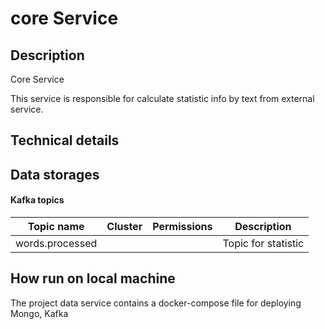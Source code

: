 # core Service

## Description
Core Service

This service is responsible for calculate statistic info by text from external service.

## Technical details

## Data storages

#### Kafka topics

| Topic name | Cluster | Permissions | Description |
| ---------- | ------- | ----------- | ----------- |
| words.processed |  |  | Topic for statistic |

## How run on local machine

 The project data service contains a docker-compose file for deploying Mongo, Kafka

